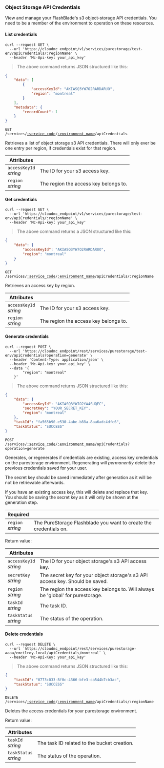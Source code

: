 ### Object Storage API Credentials

View and manage your FlashBlade's s3 object-storage API credentials. You need to be a member of the environment to operation on these resources.

<!-------------------- LIST CREDENTIALS -------------------->

#### List credentials

```shell
curl --request GET \
  --url 'https://cloudmc_endpoint/v1/services/purestorage/test-env/apiCredentials/:regionName' \
  --header 'Mc-Api-key: your_api_key'
```

> The above command returns JSON structured like this:

```json 
{
	"data": [
		{
			"accessKeyId": "AKIASQ3YW7O2RARDARUO",
			"region": "montreal"
		}
	],
	"metadata": {
		"recordCount": 1
	}
}
```

<code>GET /services/<a href="#administration-service-connections">:service_code</a>/<a href="#administration-environments">:environment_name</a>/apiCredentials</code>

Retrieves a list of object storage s3 API credentials. There will only ever be one entry per region, if credentials exist for that region. 

| Attributes                 | &nbsp;                                                                                                                      |
| -------------------------- | --------------------------------------------------------------------------------------------------------------------------- |
| `accessKeyId`<br/>_string_ | The ID for your s3 access key.                                                                                              |
| `region`<br/>_string_      | The region the access key belongs to.                                                  |

<!-------------------- GET CREDENTIALS -------------------->

#### Get credentials

```shell
curl --request GET \
  --url 'https://cloudmc_endpoint/v1/services/purestorage/test-env/apiCredentials/:regionName' \
  --header 'Mc-Api-key: your_api_key'
```

> The above command returns a JSON structured like this:

```json
{
	"data": {
		"accessKeyId": "AKIASQ3YW7O2RARDARUO",
		"region": "montreal"
	}
}
```

<code>GET /services/<a href="#administration-service-connections">:service_code</a>/<a href="#administration-environments">:environment_name</a>/apiCredentials/:regionName</code>

Retrieves an access key by region.

| Attributes                 | &nbsp;                                                                                                                      |
| -------------------------- | --------------------------------------------------------------------------------------------------------------------------- |
| `accessKeyId`<br/>_string_ | The ID for your s3 access key.                                                                                              |
| `region`<br/>_string_      | The region the access key belongs to.                                                     |



<!-------------------- GENERATE CREDENTIALS -------------------->

#### Generate credentials

```shell
curl --request POST \
  --url 'https://cloudmc_endpoint/rest/services/purestorage/test-env/apiCredentials?operation=generate' \
  --header 'Content-Type: application/json' \
  --header 'Mc-Api-key: your_api_key' \
  --data '{
		"region": "montreal"
	}'
```

> The above command returns JSON structured like this:

```json
{
	"data": {
		"accessKeyId": "AKIASQ3YW7O2YA4SUQEC",
		"secretKey": "YOUR_SECRET_KEY",
		"region": "montreal"
	},
	"taskId": "fa565b90-e530-4abe-b88a-8aa6adc4dfc6",
	"taskStatus": "SUCCESS"
}
```
<code>POST /services/<a href="#administration-service-connections">:service_code</a>/<a href="#administration-environments">:environment_name</a>/apiCredentials?operation=generate</code>

Generates, or regenerates if credentials are existing, access key credentials on the purestorage environment. Regenerating will *permanently* delete the previous credentials saved for your user. 

The secret key should be saved immediately after generation as it will be not be retrievable afterwards.

<aside class="warning">
If you have an existing access key, this will delete and replace that key.
</aside>

<aside class="notice">
You should be saving the secret key as it will only be shown at the generation step.
</aside>

| Required                   | &nbsp;                                              				 |
|----------------------------|-------------------------------------------------------------------|
| `region` <br/>*string*     | The PureStorage Flashblade you want to create the credentials on. |

Return value:

| Attributes                 | &nbsp;                                        |
|----------------------------|-----------------------------------------------|
| `accessKeyId`<br/>_string_ | The ID for your object storage's s3 API access key.                                         |
| `secretKey`<br/>_string_   | The secret key for your object storage's s3 API access key. Should be saved.                |
| `region`<br/>_string_      | The region the access key belongs to. Will always be 'global' for purestorage. |
| `taskId` <br/>*string*     | The task ID.                            |
| `taskStatus` <br/>*string* | The status of the operation.                                           | 

#### Delete credentials
```shell
curl --request DELETE \
  --url `https://cloudmc_endpoint/rest/services/purestorage-aaaa/emcilroy-local/apiCredentials/montreal` \
  --header 'Mc-Api-Key: your_api_key'
```

> The above command returns JSON structured like this:

```json
{
	"taskId": "0773c033-8f0c-4366-bfe3-ca544b7cb3ac",
	"taskStatus": "SUCCESS"
}
```

<code>DELETE /services/<a href="#administration-service-connections">:service_code</a>/<a href="#administration-environments">:environment_name</a>/apiCredentials/:regionName</code>

Deletes the access credentials for your purestorage environment.

Return value:

| Attributes                 | &nbsp;                                        |
|----------------------------|-----------------------------------------------|
| `taskId` <br/>*string*     | The task ID related to the bucket creation.   |
| `taskStatus` <br/>*string* | The status of the operation.                  | 